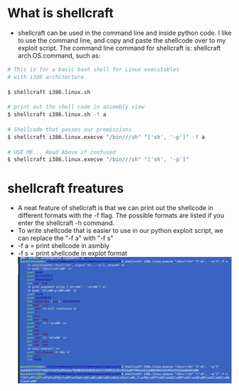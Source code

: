 # What is shellcraft
- shellcraft can be used in the command line and inside python code. I like to use the command line, and copy and paste the shellcode over to my exploit script. The command line command for shellcraft is: shellcraft arch.OS.command, such as:

```bash
# This is for a basic bash shell for Linux executables 
# with i386 architecture. 

$ shellcraft i386.linux.sh

# print out the shell code in assembly view
$ shellcraft i386.linux.sh -f a

# Shellcode that passes our premissions
$ shellcraft i386.linux.execve "/bin///sh" "['sh', '-p']" -f a

# USE ME... Read Above if confused
$ shellcraft i386.linux.execve "/bin///sh" "['sh', '-p']" 
```

# shellcraft freatures
- A neat feature of shellcraft is that we can print out the shellcode in different formats with the -f flag. The possible formats are listed if you enter the shellcraft -h command.
- To write shellcode that is easier to use in our python exploit script, we can replace the "-f a" with "-f s"
- -f a = print shellcode in asmbly
- -f s = print shellcode in explot format
![5d2e4169b324d6e6820820233f01908a.png](../../../_resources/5d2e4169b324d6e6820820233f01908a.png)